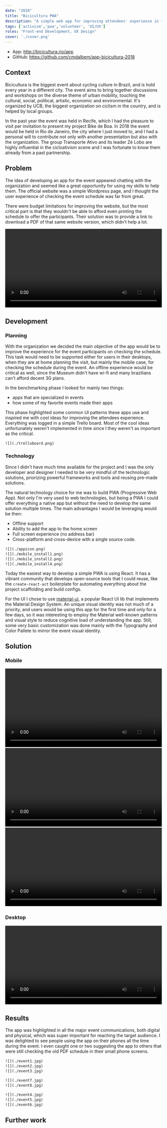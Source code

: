```yaml
---
date: "2018"
title: "Bicicultura PWA"
description: "A simple web app for improving attendees' experience in the biggest brazilian conference on bike culture."
tags: ['activism','pwa','volunteer', 'UI/UX']
roles: "Front-end Development, UX Design"
cover: './cover.png'
--- 
```


* App: http://bicicultura.rio/app
* GitHub: https://github.com/cmdalbem/app-bicicultura-2018

## Context
Bicicultura is the biggest event about cycling culture in Brazil, and is hold every year in a different city. The event aims to bring together discussions and workshops on the diverse theme of urban mobility, touching the cultural, social, political, artistic, economic and environmental. It's organized by UCB, the biggest organization on ciclism in the country, and is helped by local groups. 

In the past year the event was held in Recife, which I had the pleasure to visit per invitation to present my project Bike de Boa. In 2018 the event would be held in Rio de Janeiro, the city where I just moved to, and I had a personal will to contribute not only with another presentation but also with the organization. The group Transporte Ativo and its leader Zé Lobo are highly influential in the cicloativism scene and I was fortunate to know them already from a past partnership.


## Problem
The idea of developing an app for the event appeared chatting with the organization and seemed like a great opportunity for using my skills to help them. The official website was a simple Wordpress page, and I thought the user experience of checking the event schedule was far from great.

There were budget limitations for improving the website, but the most critical part is that they wouldn't be able to afford even printing the schedule to offer the participants. Their solution was to provide a link to download a PDF of that same website version, which didn't help a lot.

<video-container>
    <video autoPlay controls loop width="100%" type="video/mp4">
        <source src="./schedule_desktop.mp4" type="video/mp4">
    </video>
</video-container>

## Development

### Planning

With the organization we decided the main objective of the app would be to improve the experience for the event participants on checking the schedule. This task would need to be supported either for users in their desktops, when they are at home planning the visit, but mainly the mobile case, for checking the schedule during the event. An offline experience would be critical as well, since the Museum didn't have wi-fi and many brazilians can't afford decent 3G plans.

In the benchmarking phase I looked for mainly two things:

* apps that are specialized in events
* how some of my favorite events made their apps

This phase highlighted some common UI patterns these apps use and inspired me with cool ideas for improving the attendees experience. Everything was logged in a simple Trello board. Most of the cool ideas unfortunately weren't implemented in time since I they weren't as important as the critical.

```grid|1
![](./trelloboard.png)
```

### Technology
Since I didn't have much time available for the project and I was the only developer and designer I needed to be very mindful of the technologic solutions, priorizing powerful frameworks and tools and reusing pre-made solutions.

The natural technology choice for me was to build PWA (Progressive Web App). Not only I'm very used to web technologies, but being a PWA I could offer everything a native app but without the need to develop the same solution multiple times. The main advantages I would be leveraging would be then:

* Offline support
* Ability to add the app to the home screen
* Full screen experience (no address bar)
* Cross-platform and cross-device with a single source code.

```grid|4
![](./appicon.png)
![](./mobile_install1.png)
![](./mobile_install2.png)
![](./mobile_install4.png)
``` 

Today the easiest way to develop a simple PWA is using React. It has a vibrant community that develops open-source tools that I could reuse, like the `create-react-act` boilerplate for automating everything about the project scaffolding and build configs.

For the UI I chose to use [material-ui](https://material-ui.com/), a popular React UI lib that implements the Material Design System. An unique visual identity was not much of a priority, and users would be using this app for the first time and only for a few days, so it was interesting to employ the Material well-known patterns and visual style to reduce cognitive load of understanding the app. Still, some very basic customization was done mainly with the Typography and Color Pallete to mirror the event visual identity.

## Solution

### Mobile
<!-- ```grid|3
![](./mobile_app1.png)
![](./mobile_app2.png)
![](./mobile_app3.png)
``` -->

<video-container> 
    <video autoPlay controls loop width="100%" type="video/mp4">
        <source src="./app_mobile1.mp4" type="video/mp4">
    </video> 
    <video autoPlay controls loop width="100%" type="video/mp4">
        <source src="./app_mobile2.mp4" type="video/mp4">
    </video>
    <video autoPlay controls loop width="100%" type="video/mp4">
        <source src="./app_mobile3.mp4" type="video/mp4">
    </video>
</video-container>


### Desktop

<video-container>
    <video autoPlay controls loop type="video/mp4" width="100%">
        <source src="./app_desktop.mp4" type="video/mp4">
        Your browser does not support the video element.
    </video>
</video-container>
 

## Results

The app was highlighted in all the major event communications, both digital and physical, which was super important for reaching the target audience. I was delighted to see people using the app on their phones all the time during the event. I even caught one or two suggesting the app to others that were still checking the old PDF schedule in their small phone screens. 

<results-banner
    data='{
        "event total visitors": "427",
        "app total users": "500",
        "pageviews": "1,636",
        "app installs": "32"
    }'>
</results-banner>

<!-- ```grid|3
![](./website_schedule_desktop.png "Before")
![](./desktop_schedule.png "After (desktop)")
![](./mobile_schedule_now_complete.png "After (mobile)")
``` -->

```grid|3
![](./event1.jpg)
![](./event2.jpg)
![](./event3.jpg)
```

```grid|2
![](./event7.jpg)
![](./event8.jpg)
```

```grid|3
![](./event4.jpg)
![](./event5.jpg)
![](./event6.jpg) 
```


## Further work

